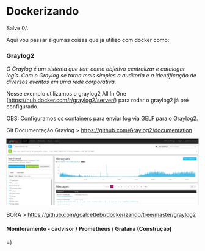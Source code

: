 # Dockerizando

Salve 0/.

Aqui vou passar algumas coisas que ja utilizo com docker como:

### Graylog2
*O Graylog é um sistema que tem como objetivo centralizar e catalogar log’s. Com o Graylog se torna mais simples a auditoria e a identificação de diversos eventos em uma rede corporativa.*

Nesse exemplo utilizamos o graylog2 All In One (https://hub.docker.com/r/graylog2/server/) para rodar o graylog2 já pré configurado.

OBS: Configuramos os containers para enviar log via GELF para o Graylog2. 

Git Documentação Graylog > https://github.com/Graylog2/documentation

![alt tag](https://github.com/gcalcettebr/dockerizando/blob/master/jpg/LogsInicio.png)

BORA > https://github.com/gcalcettebr/dockerizando/tree/master/graylog2

#### Monitoramento - cadvisor / Prometheus / Grafana (Construção)

=)
